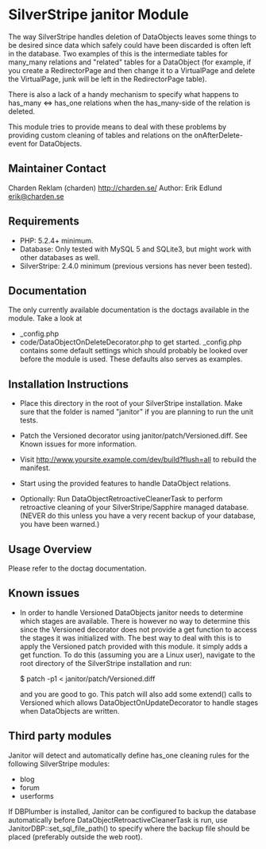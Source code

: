 # SilverStripe janitor Module

The way SilverStripe handles deletion of DataObjects leaves some things to be
desired since data which safely could have been discarded is often left in the
database. Two examples of this is the intermediate tables for many_many
relations and "related" tables for a DataObject (for example, if you create a
RedirectorPage and then change it to a VirtualPage and delete the VirtualPage,
junk will be left in the RedirectorPage table).

There is also a lack of a handy mechanism to specify what happens to has_many
<=> has_one relations when the has_many-side of the relation is deleted.

This module tries to provide means to deal with these problems by providing
custom cleaning of tables and relations on the onAfterDelete-event for
DataObjects.

## Maintainer Contact

Charden Reklam (charden) <http://charden.se/>
Author: Erik Edlund <erik@charden.se>

## Requirements

 * PHP: 5.2.4+ minimum.
 * Database: Only tested with MySQL 5 and SQLite3, but might work with other
   databases as well.
 * SilverStripe: 2.4.0 minimum (previous versions has never been tested).

## Documentation

The only currently available documentation is the doctags available in the
module. Take a look at
 * _config.php
 * code/DataObjectOnDeleteDecorator.php
to get started. _config.php contains some default settings which should
probably be looked over before the module is used. These defaults also serves
as examples.

## Installation Instructions

 * Place this directory in the root of your SilverStripe installation. Make sure
   that the folder is named "janitor" if you are planning to run the unit tests.

 * Patch the Versioned decorator using janitor/patch/Versioned.diff.
   See Known issues for more information.

 * Visit http://www.yoursite.example.com/dev/build?flush=all to rebuild the
   manifest.

 * Start using the provided features to handle DataObject relations.

 * Optionally: Run DataObjectRetroactiveCleanerTask to perform retroactive
   cleaning of your SilverStripe/Sapphire managed database. (NEVER do this
   unless you have a very recent backup of your database, you have been warned.)

## Usage Overview

Please refer to the doctag documentation.

## Known issues

 * In order to handle Versioned DataObjects janitor needs to determine which
   stages are available. There is however no way to determine this since the
   Versioned decorator does not provide a get function to access the stages
   it was initialized with. The best way to deal with this is to apply the
   Versioned patch provided with this module. it simply adds a get function.
   To do this (assuming you are a Linux user), navigate to the root directory
   of the SilverStripe installation and run:
   
   $ patch -p1 < janitor/patch/Versioned.diff
   
   and you are good to go. This patch will also add some extend() calls to
   Versioned which allows DataObjectOnUpdateDecorator to handle stages when
   DataObjects are written.

## Third party modules

Janitor will detect and automatically define has_one cleaning rules for  the
following SilverStripe modules:

 * blog
 * forum
 * userforms

If DBPlumber is installed, Janitor can be configured to backup the database
automatically before DataObjectRetroactiveCleanerTask is run, use
JanitorDBP::set_sql_file_path() to specify where the backup file should be
placed (preferably outside the web root).

